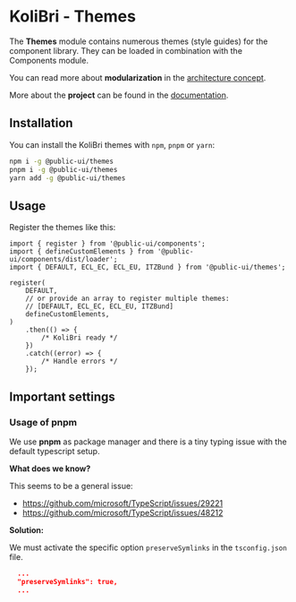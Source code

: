 # KoliBri - Themes

The **Themes** module contains numerous themes (style guides) for the component library. They can be loaded in combination with the Components module.

You can read more about **modularization** in the [architecture concept](https://public-ui.github.io/docs/concepts/architecture).

More about the **project** can be found in the [documentation](https://public-ui.github.io/docs).

## Installation

You can install the KoliBri themes with `npm`, `pnpm` or `yarn`:

```bash
npm i -g @public-ui/themes
pnpm i -g @public-ui/themes
yarn add -g @public-ui/themes
```

## Usage

Register the themes like this:

```tsx
import { register } from '@public-ui/components';
import { defineCustomElements } from '@public-ui/components/dist/loader';
import { DEFAULT, ECL_EC, ECL_EU, ITZBund } from '@public-ui/themes';

register(
	DEFAULT,
	// or provide an array to register multiple themes:
	// [DEFAULT, ECL_EC, ECL_EU, ITZBund]
	defineCustomElements,
)
	.then(() => {
		/* KoliBri ready */
	})
	.catch((error) => {
		/* Handle errors */
	});
```

## Important settings

### Usage of pnpm

We use **pnpm** as package manager and there is a tiny typing issue with the default typescript setup.

**What does we know?**

This seems to be a general issue:

- <https://github.com/microsoft/TypeScript/issues/29221>
- <https://github.com/microsoft/TypeScript/issues/48212>

**Solution:**

We must activate the specific option `preserveSymlinks` in the `tsconfig.json` file.

```json
  ...
  "preserveSymlinks": true,
  ...
```
